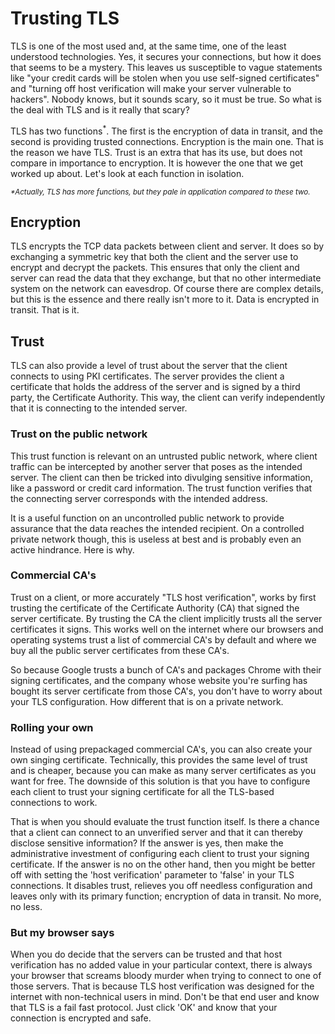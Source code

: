# Trusting TLS

TLS is one of the most used and, at the same time, one of the least understood
technologies. Yes, it secures your connections, but how it does that seems to
be a mystery. This leaves us susceptible to vague statements like "your credit
cards will be stolen when you use self-signed certificates" and "turning off
host verification will make your server vulnerable to hackers". Nobody knows,
but it sounds scary, so it must be true. So what is the deal with TLS and is it
really that scary?

TLS has two functions<sup>*</sup>. The first is the encryption of data in 
transit, and the second is providing trusted connections. Encryption is the main
one. That is the reason we have TLS. Trust is an extra that has its use, but
does not compare in importance to encryption. It is however the one that we get
worked up about. Let's look at each function in isolation.

<sup>_*Actually, TLS has more functions, but they pale in application compared to
these two._</sup>

## Encryption 

TLS encrypts the TCP data packets between client and server. It does so by
exchanging a symmetric key that both the client and the server use to encrypt
and decrypt the packets. This ensures that only the client and server can read
the data that they exchange, but that no other intermediate system on the
network can eavesdrop. Of course there are complex details, but this is the
essence and there really isn't more to it. Data is encrypted in transit. That
is it.

## Trust

TLS can also provide a level of trust about the server that the client connects
to using PKI certificates. The server provides the client a certificate that
holds the address of the server and is signed by a third party, the Certificate
Authority. This way, the client can verify independently that it is connecting
to the intended server.

### Trust on the public network

This trust function is relevant on an untrusted public network, where client
traffic can be intercepted by another server that poses as the intended server.
The client can then be tricked into divulging sensitive information, like a
password or credit card information. The trust function verifies that the
connecting server corresponds with the intended address.

It is a useful function on an uncontrolled public network to provide assurance
that the data reaches the intended recipient. On a controlled private network
though, this is useless at best and is probably even an active hindrance. Here
is why.

### Commercial CA's

Trust on a client, or more accurately "TLS host verification", works by first
trusting the certificate of the Certificate Authority (CA) that signed the
server certificate. By trusting the CA the client implicitly trusts all the
server certificates it signs. This works well on the internet where our browsers
and operating systems trust a list of commercial CA's by default and where we
buy all the  public server certificates from these CA's. 

So because Google trusts a bunch of CA's and packages Chrome with their signing
certificates, and the company whose website you're surfing has bought its server
certificate from those CA's, you don't have to worry about your TLS
configuration. How different that is on a private network.

### Rolling your own

Instead of using prepackaged commercial CA's, you can also create your own
singing certificate. Technically, this provides the same level of trust and is
cheaper, because you can make as many server certificates as you want for free.
The downside of this solution is that you have to configure each client to trust
your signing certificate for all the TLS-based connections to work. 

That is when you should evaluate the trust function itself. Is there a chance
that a client can connect to an unverified server and that it can thereby
disclose sensitive information? If the answer is yes, then make the
administrative investment of configuring each client to trust your signing
certificate. If the answer is no on the other hand, then you might be better off
with setting the 'host verification' parameter to 'false' in your TLS
connections. It disables trust, relieves you off needless configuration and
leaves only with its primary function; encryption of data in transit. No more,
no less. 

### But my browser says

When you do decide that the servers can be trusted and that host verification
has no added value in your particular context, there is always your browser
that screams bloody murder when trying to connect to one of those servers. That
is because TLS host verification was designed for the internet with
non-technical users in mind. Don't be that end user and know that TLS is a fail
fast protocol. Just click 'OK' and know that your connection is encrypted and
safe.


